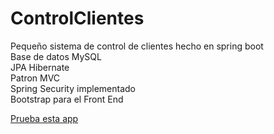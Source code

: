 # ControlClientes
 Pequeño sistema de control de clientes hecho en spring boot
 </br>
Base de datos MySQL 
</br>
JPA Hibernate
</br>
Patron MVC
</br>
Spring Security implementado
</br>
Bootstrap para el Front End

<a href="https://jeremiasoviedo1.herokuapp.com/" target="_blank"> Prueba esta app </a>
